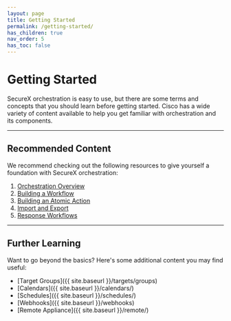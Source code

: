 ```yaml
---
layout: page
title: Getting Started
permalink: /getting-started/
has_children: true
nav_order: 5
has_toc: false
---
```


# Getting Started
SecureX orchestration is easy to use, but there are some terms and concepts that you should learn before getting started. Cisco has a wide variety of content available to help you get familiar with orchestration and its components.

---

## Recommended Content
We recommend checking out the following resources to give yourself a foundation with SecureX orchestration:

1. [Orchestration Overview](https://www.youtube.com/watch?v=Vmn2KpS1H7I&list=PLPFIie48Myg2tu2gHbgm-moYg8LDaXsSo) <i class="fa fa-video ml-1"></i>
1. [Building a Workflow](https://www.youtube.com/watch?v=gs-XWrCXQbE&list=PLPFIie48Myg2tu2gHbgm-moYg8LDaXsSo) <i class="fa fa-video ml-1"></i>
1. [Building an Atomic Action](https://www.youtube.com/watch?v=sNN6SLgeNpQ&list=PLPFIie48Myg2tu2gHbgm-moYg8LDaXsSo) <i class="fa fa-video ml-1"></i>
1. [Import and Export](https://www.youtube.com/watch?v=qmJk994qLOg&list=PLPFIie48Myg2tu2gHbgm-moYg8LDaXsSo) <i class="fa fa-video mx-1"></i> <a href="{{ site.baseurl }}/importing"> <i class="fa fa-book"></i></a>
1. [Response Workflows](https://www.youtube.com/watch?v=KlV0bGO4qRI&list=PLPFIie48Myg2tu2gHbgm-moYg8LDaXsSo)  <i class="fa fa-video mx-1"></i> <a href="{{ site.baseurl }}/workflows/response/"> <i class="fa fa-book"></i></a>

---

## Further Learning
Want to go beyond the basics? Here's some additional content you may find useful:

* [Target Groups]({{ site.baseurl }}/targets/groups)
* [Calendars]({{ site.baseurl }}/calendars/)
* [Schedules]({{ site.baseurl }}/schedules/)
* [Webhooks]({{ site.baseurl }}/webhooks)
* [Remote Appliance]({{ site.baseurl }}/remote/)
